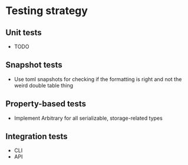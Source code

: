 # Testing strategy

## Unit tests

- TODO

## Snapshot tests

- Use toml snapshots for checking if the formatting is right and not the weird
  double table thing

## Property-based tests

- Implement Arbitrary for all serializable, storage-related types

## Integration tests

- CLI
- API
